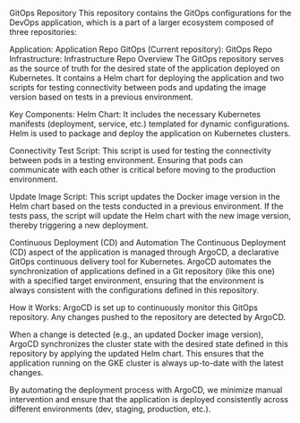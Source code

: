 GitOps Repository
This repository contains the GitOps configurations for the DevOps application, which is a part of a larger ecosystem composed of three repositories:

Application: Application Repo
GitOps (Current repository): GitOps Repo
Infrastructure: Infrastructure Repo
Overview
The GitOps repository serves as the source of truth for the desired state of the application deployed on Kubernetes. It contains a Helm chart for deploying the application and two scripts for testing connectivity between pods and updating the image version based on tests in a previous environment.

Key Components:
Helm Chart: It includes the necessary Kubernetes manifests (deployment, service, etc.) templated for dynamic configurations. Helm is used to package and deploy the application on Kubernetes clusters.

Connectivity Test Script: This script is used for testing the connectivity between pods in a testing environment. Ensuring that pods can communicate with each other is critical before moving to the production environment.

Update Image Script: This script updates the Docker image version in the Helm chart based on the tests conducted in a previous environment. If the tests pass, the script will update the Helm chart with the new image version, thereby triggering a new deployment.

Continuous Deployment (CD) and Automation
The Continuous Deployment (CD) aspect of the application is managed through ArgoCD, a declarative GitOps continuous delivery tool for Kubernetes. ArgoCD automates the synchronization of applications defined in a Git repository (like this one) with a specified target environment, ensuring that the environment is always consistent with the configurations defined in this repository.

How it Works:
ArgoCD is set up to continuously monitor this GitOps repository. Any changes pushed to the repository are detected by ArgoCD.

When a change is detected (e.g., an updated Docker image version), ArgoCD synchronizes the cluster state with the desired state defined in this repository by applying the updated Helm chart. This ensures that the application running on the GKE cluster is always up-to-date with the latest changes.

By automating the deployment process with ArgoCD, we minimize manual intervention and ensure that the application is deployed consistently across different environments (dev, staging, production, etc.).
